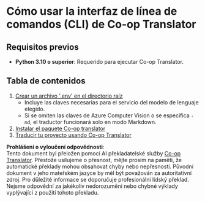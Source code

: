 <!--
CO_OP_TRANSLATOR_METADATA:
{
  "original_hash": "c64ba65e091e5d87385490fa63a8f574",
  "translation_date": "2025-06-12T12:37:07+00:00",
  "source_file": "getting_started/command-line-guide/command-line-guide.md",
  "language_code": "cs"
}
-->
# Cómo usar la interfaz de línea de comandos (CLI) de Co-op Translator

## Requisitos previos

- **Python 3.10 o superior**: Requerido para ejecutar Co-op Translator.

## Tabla de contenidos

1. [Crear un archivo '.env' en el directorio raíz](./create-env-file.md)
   - Incluye las claves necesarias para el servicio del modelo de lenguaje elegido.
   - Si se omiten las claves de Azure Computer Vision o se especifica `-md`, el traductor funcionará solo en modo Markdown.
1. [Instalar el paquete Co-op translator](./install-package.md)
1. [Traducir tu proyecto usando Co-op Translator](./translator-your-project.md)

**Prohlášení o vyloučení odpovědnosti**:  
Tento dokument byl přeložen pomocí AI překladatelské služby [Co-op Translator](https://github.com/Azure/co-op-translator). Přestože usilujeme o přesnost, mějte prosím na paměti, že automatické překlady mohou obsahovat chyby nebo nepřesnosti. Původní dokument v jeho mateřském jazyce by měl být považován za autoritativní zdroj. Pro důležité informace se doporučuje profesionální lidský překlad. Nejsme odpovědní za jakékoliv nedorozumění nebo chybné výklady vyplývající z použití tohoto překladu.